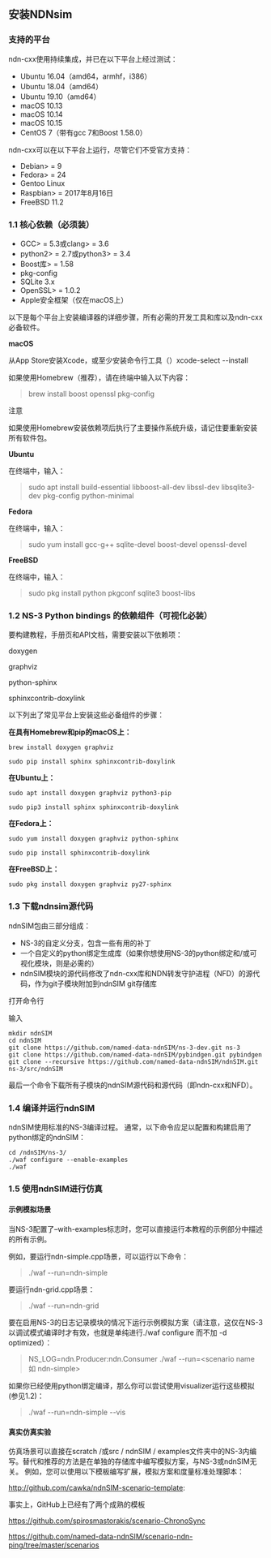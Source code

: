 ## 安装NDNsim
### 支持的平台
ndn-cxx使用持续集成，并已在以下平台上经过测试：

+ Ubuntu 16.04（amd64，armhf，i386）
+ Ubuntu 18.04（amd64）
+ Ubuntu 19.10（amd64）
+ macOS 10.13
+ macOS 10.14
+ macOS 10.15
+ CentOS 7（带有gcc 7和Boost 1.58.0）

ndn-cxx可以在以下平台上运行，尽管它们不受官方支持：

+ Debian> = 9
+ Fedora> = 24
+ Gentoo Linux
+ Raspbian> = 2017年8月16日
+ FreeBSD 11.2
### 1.1 核心依赖（必须装）

+ GCC> = 5.3或clang> = 3.6
+ python2> = 2.7或python3> = 3.4
+ Boost库> = 1.58
+ pkg-config
+ SQLite 3.x
+ OpenSSL> = 1.0.2
+ Apple安全框架（仅在macOS上）

以下是每个平台上安装编译器的详细步骤，所有必需的开发工具和库以及ndn-cxx必备软件。

**macOS**

从App Store安装Xcode，或至少安装命令行工具（）xcode-select --install

如果使用Homebrew（推荐），请在终端中输入以下内容：

>brew install boost openssl pkg-config

注意

如果使用Homebrew安装依赖项后执行了主要操作系统升级，请记住要重新安装所有软件包。

**Ubuntu**

在终端中，输入：

>sudo apt install build-essential libboost-all-dev libssl-dev libsqlite3-dev pkg-config python-minimal

**Fedora**

在终端中，输入：

>sudo yum install gcc-g++ sqlite-devel boost-devel openssl-devel

**FreeBSD**

在终端中，输入：

>sudo pkg install python pkgconf sqlite3 boost-libs

### 1.2 NS-3 Python bindings 的依赖组件（可视化必装）

要构建教程，手册页和API文档，需要安装以下依赖项：

doxygen

graphviz

python-sphinx

sphinxcontrib-doxylink

以下列出了常见平台上安装这些必备组件的步骤：

**在具有Homebrew和pip的macOS上：**

```
brew install doxygen graphviz

sudo pip install sphinx sphinxcontrib-doxylink
```

**在Ubuntu上：**

```
sudo apt install doxygen graphviz python3-pip

sudo pip3 install sphinx sphinxcontrib-doxylink
```

**在Fedora上：**

```
sudo yum install doxygen graphviz python-sphinx

sudo pip install sphinxcontrib-doxylink
```

**在FreeBSD上：**

```
sudo pkg install doxygen graphviz py27-sphinx
```

### 1.3 下载ndnsim源代码

ndnSIM包由三部分组成：

+ NS-3的自定义分支，包含一些有用的补丁
+ 一个自定义的python绑定生成库（如果你想使用NS-3的python绑定和/或可视化模块，则是必需的）
+ ndnSIM模块的源代码修改了ndn-cxx库和NDN转发守护进程（NFD）的源代码，作为git子模块附加到ndnSIM git存储库

打开命令行

输入

```
mkdir ndnSIM
cd ndnSIM
git clone https://github.com/named-data-ndnSIM/ns-3-dev.git ns-3
git clone https://github.com/named-data-ndnSIM/pybindgen.git pybindgen
git clone --recursive https://github.com/named-data-ndnSIM/ndnSIM.git ns-3/src/ndnSIM
```

最后一个命令下载所有子模块的ndnSIM源代码和源代码（即ndn-cxx和NFD）。

### 1.4 编译并运行ndnSIM

ndnSIM使用标准的NS-3编译过程。 通常，以下命令应足以配置和构建启用了python绑定的ndnSIM：
```
cd /ndnSIM/ns-3/
./waf configure --enable-examples
./waf
```
### 1.5 使用ndnSIM进行仿真

#### 示例模拟场景

当NS-3配置了–with-examples标志时，您可以直接运行本教程的示例部分中描述的所有示例。

例如，要运行ndn-simple.cpp场景，可以运行以下命令：

>./waf --run=ndn-simple

要运行ndn-grid.cpp场景：

>./waf --run=ndn-grid

要在启用NS-3的日志记录模块的情况下运行示例模拟方案（请注意，这仅在NS-3以调试模式编译时才有效，也就是单纯进行./waf configure 而不加 -d optimized）：

>NS_LOG=ndn.Producer:ndn.Consumer ./waf --run=<scenario name 如 ndn-simple>

如果你已经使用python绑定编译，那么你可以尝试使用visualizer运行这些模拟(参见1.2)：

>./waf --run=ndn-simple --vis

#### 真实仿真实验

仿真场景可以直接在scratch /或src / ndnSIM / examples文件夹中的NS-3内编写。替代和推荐的方法是在单独的存储库中编写模拟方案，与NS-3或ndnSIM无关。 例如，您可以使用以下模板编写扩展，模拟方案和度量标准处理脚本：

http://github.com/cawka/ndnSIM-scenario-template:

事实上，GitHub上已经有了两个成熟的模板

https://github.com/spirosmastorakis/scenario-ChronoSync

https://github.com/named-data-ndnSIM/scenario-ndn-ping/tree/master/scenarios
